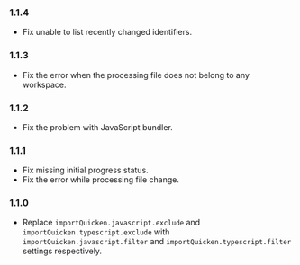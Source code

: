 ### 1.1.4
- Fix unable to list recently changed identifiers.

### 1.1.3
- Fix the error when the processing file does not belong to any workspace.

### 1.1.2
- Fix the problem with JavaScript bundler.

### 1.1.1
- Fix missing initial progress status.
- Fix the error while processing file change.

### 1.1.0
- Replace `importQuicken.javascript.exclude` and `importQuicken.typescript.exclude` with `importQuicken.javascript.filter` and `importQuicken.typescript.filter` settings respectively.